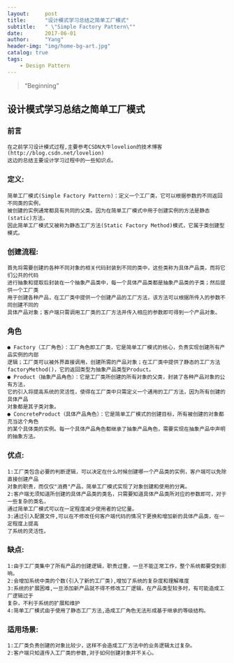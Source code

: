 ```yaml
---
layout:     post
title:      "设计模式学习总结之简单工厂模式"
subtitle:   " \"Simple Factory Pattern\""
date:       2017-06-01 
author:     "Yang"
header-img: "img/home-bg-art.jpg"
catalog: true
tags:
    - Design Pattern
---
```


> “Beginning”
## 设计模式学习总结之简单工厂模式
### 前言
    在之前学习设计模式过程,主要参考CSDN大牛lovelion的技术博客(http://blog.csdn.net/lovelion)
    这边的总结主要设计学习过程中的一些知识点。
    
### 定义:
    简单工厂模式(Simple Factory Pattern)：定义一个工厂类，它可以根据参数的不同返回不同类的实例，
    被创建的实例通常都具有共同的父类。因为在简单工厂模式中用于创建实例的方法是静态(static)方法，
    因此简单工厂模式又被称为静态工厂方法(Static Factory Method)模式，它属于类创建型模式。
    
### 创建流程:
    首先将需要创建的各种不同对象的相关代码封装到不同的类中，这些类称为具体产品类，而将它们公共的代码
    进行抽象和提取后封装在一个抽象产品类中，每一个具体产品类都是抽象产品类的子类；然后提供一个工厂类
    用于创建各种产品，在工厂类中提供一个创建产品的工厂方法，该方法可以根据所传入的参数不同创建不同的
    具体产品对象；客户端只需调用工厂类的工厂方法并传入相应的参数即可得到一个产品对象。
    
### 角色
    ● Factory（工厂角色）：工厂角色即工厂类，它是简单工厂模式的核心，负责实现创建所有产品实例的内部
    逻辑；工厂类可以被外界直接调用，创建所需的产品对象；在工厂类中提供了静态的工厂方法
    factoryMethod()，它的返回类型为抽象产品类型Product。
    ● Product（抽象产品角色）：它是工厂类所创建的所有对象的父类，封装了各种产品对象的公有方法，
    它的引入将提高系统的灵活性，使得在工厂类中只需定义一个通用的工厂方法，因为所有创建的具体产品
    对象都是其子类对象。
    ● ConcreteProduct（具体产品角色）：它是简单工厂模式的创建目标，所有被创建的对象都充当这个角色
    的某个具体类的实例。每一个具体产品角色都继承了抽象产品角色，需要实现在抽象产品中声明的抽象方法。
    
### 优点:
    1:工厂类包含必要的判断逻辑，可以决定在什么时候创建哪一个产品类的实例，客户端可以免除直接创建产品
    对象的职责，而仅仅"消费"产品，简单工厂模式实现了对象创建和使用的分离。
    2:客户端无须知道所创建的具体产品类的类名，只需要知道具体产品类所对应的参数即可，对于一些复杂的类名，
    通过简单工厂模式可以在一定程度减少使用者的记忆量。
    3:通过引入配置文件,可以在不修改任何客户端代码的情况下更换和增加新的具体产品类，在一定程度上提高
    了系统的灵活性。
    
### 缺点:
    1:由于工厂类集中了所有产品的创建逻辑，职责过重，一旦不能正常工作，整个系统都要受到影响。
    2:会增加系统中类的个数(引入了新的工厂类),增加了系统的复杂度和理解难度
    3:系统的扩展困难,一旦添加新产品就不得不修改工厂逻辑，在产品类型较多时，有可能造成工厂逻辑过于
    复杂，不利于系统的扩展和维护
    4:简单工厂模式由于使用了静态工厂方法,造成工厂角色无法形成基于继承的等级结构。
    
### 适用场景:
    1:工厂类负责创建的对象比较少，这样不会造成工厂方法中的业务逻辑太过复杂。
    2:客户端只知道传入工厂类的参数,对于如何创建对象并不关心。
    
    
